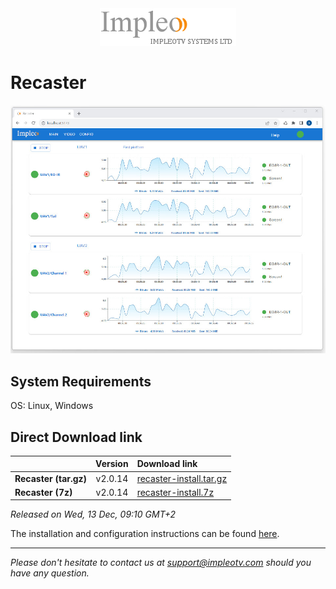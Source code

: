 
<div align="center">
  <a >
    <img src="images/impleo_logo.png" alt="Logo" >
  </a>
</div>

# Recaster

![Recaster](images/recaster-main-sm.jpg)  


## System Requirements

OS: Linux, Windows


## Direct Download link

|          | Version             | Download link                                                           | 
|:---------|:-------------------:|:------------------------------------------------------------------------|
| **Recaster (tar.gz)** |  v2.0.14 | [recaster-install.tar.gz](https://github.com/impleotv/recaster-release/releases/download/v2.0.14/recaster-install.tar.gz)  | 
| **Recaster (7z)** |  v2.0.14 | [recaster-install.7z](https://github.com/impleotv/recaster-release/releases/download/v2.0.14/recaster-install.7z)  | 

*Released on Wed, 13 Dec, 09:10 GMT+2*


The installation and configuration instructions can be found [here](https://impleotv.com/content/recaster/help/).


----  
*Please don't hesitate to contact us at support@impleotv.com should you have any question.*
